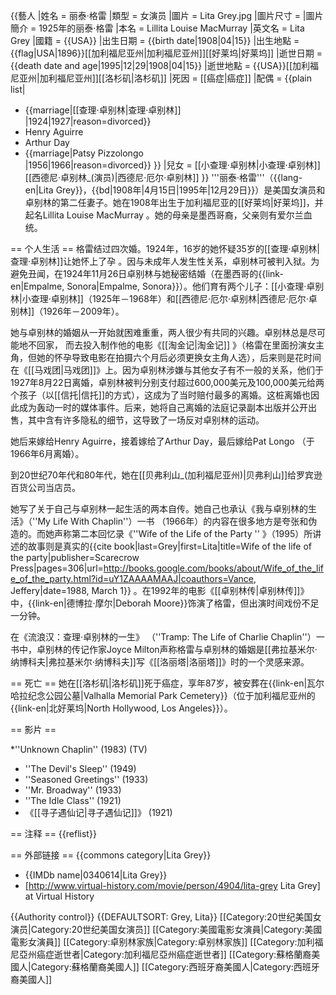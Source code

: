 {{藝人
|姓名 = 丽泰·格雷
|類型 = 女演员
|圖片 = Lita Grey.jpg
|圖片尺寸 = 
|圖片簡介 = 1925年的丽泰·格雷
|本名 = Lillita Louise MacMurray
|英文名 = Lita Grey
|國籍 = {{USA}}
|出生日期 = {{birth date|1908|04|15}}
|出生地點 = {{flag|USA|1896}}[[加利福尼亚州|加利福尼亚州]][[好莱坞|好莱坞]]
|逝世日期 = {{death date and age|1995|12|29|1908|04|15}}
|逝世地點 = {{USA}}[[加利福尼亚州|加利福尼亚州]][[洛杉矶|洛杉矶]]
|死因 = [[癌症|癌症]]
|配偶 = {{plain list|
* {{marriage|[[查理·卓别林|查理·卓别林]] <br>|1924|1927|reason=divorced}}
* Henry Aguirre
* Arthur Day
* {{marriage|Patsy Pizzolongo <br>|1956|1966|reason=divorced}}
}}
|兒女 = [[小查理·卓别林|小查理·卓别林]]<br>[[西德尼·卓别林_(演员)|西德尼·厄尔·卓别林]]
}}
'''丽泰·格雷'''（{{lang-en|Lita Grey}}，{{bd|1908年|4月15日|1995年|12月29日}}）是美国女演员和卓别林的第二任妻子。她在1908年出生于加利福尼亚的[[好莱坞|好莱坞]]，并起名Lillita Louise MacMurray 。她的母亲是墨西哥裔，父亲则有爱尔兰血统。

== 个人生活 ==
格雷结过四次婚。1924年，16岁的她怀疑35岁的[[查理·卓别林|查理·卓别林]]让她怀上了孕 。因与未成年人发生性关系，卓别林可被判入狱。为避免丑闻，在1924年11月26日卓别林与她秘密结婚（在墨西哥的{{link-en|Empalme, Sonora|Empalme, Sonora}}）。他们育有两个儿子：[[小查理·卓别林|小查理·卓别林]]（1925年－1968年）和[[西德尼·厄尔·卓别林|西德尼·厄尔·卓别林]]（1926年－2009年）。

她与卓别林的婚姻从一开始就困难重重，两人很少有共同的兴趣。卓别林总是尽可能地不回家， 而去投入制作他的电影《[[淘金记|淘金记]] 》（格雷在里面扮演女主角，但她的怀孕导致电影在拍摄六个月后必须更换女主角人选），后来则是花时间在《[[马戏团|马戏团]]》上。因为卓别林涉嫌与其他女子有不一般的关系，他们于1927年8月22日离婚，卓别林被判分别支付超过600,000美元及100,000美元给两个孩子（以[[信托|信托]]的方式），这成为了当时赔付最多的离婚。这桩离婚也因此成为轰动一时的媒体事件。后来，她将自己离婚的法庭记录副本出版并公开出售，其中含有许多隐私的细节，这导致了一场反对卓别林的运动。

她后来嫁给Henry Aguirre，接着嫁给了Arthur Day，最后嫁给Pat Longo （于1966年6月离婚）。

到20世纪70年代和80年代，她在[[贝弗利山_(加利福尼亚州)|贝弗利山]]给罗宾逊百货公司<!-- Robinson's Department Store -->当店员。

她写了关于自己与卓别林一起生活的两本自传。她自己也承认《我与卓别林的生活》（''My Life With Chaplin''）一书 （1966年）的内容在很多地方是夸张和伪造的。而她声称第二本回忆录《''Wife of the Life of the Party '' 》（1995）所讲述的故事则是真实的<ref>{{cite book|last=Grey|first=Lita|title=Wife of the life of the party|publisher=Scarecrow Press|pages=306|url=http://books.google.com/books/about/Wife_of_the_life_of_the_party.html?id=uY1ZAAAAMAAJ|coauthors=Vance, Jeffery|date=1988, March 1}}</ref> 。在1992年的电影《[[卓别林传|卓别林传]]》中，{{link-en|德博拉·摩尔|Deborah Moore}}饰演了格雷，但出演时间戏份不足一分钟。

在《流浪汉：查理·卓别林的一生》 （''Tramp: The Life of Charlie Chaplin''）一书中，卓别林的传记作家Joyce Milton声称格雷与卓别林的婚姻是[[弗拉基米尔·纳博科夫|弗拉基米尔·纳博科夫]]写《[[洛丽塔|洛丽塔]]》时的一个灵感来源。

== 死亡 ==
她在[[洛杉矶|洛杉矶]]死于癌症，享年87岁，被安葬在{{link-en|瓦尔哈拉纪念公园公墓|Valhalla Memorial Park Cemetery}}（位于加利福尼亚州的{{link-en|北好莱坞|North Hollywood, Los Angeles}}）。

== 影片 ==
<!-- 请补充相应中文维基链接 -->
*''Unknown Chaplin'' (1983) (TV)
* ''The Devil's Sleep'' (1949)
* ''Seasoned Greetings'' (1933)
* ''Mr. Broadway'' (1933)
* ''The Idle Class'' (1921)
* 《[[寻子遇仙记|寻子遇仙记]]》 (1921)

== 注释 ==
{{reflist}}

== 外部链接 ==
{{commons category|Lita Grey}}
* {{IMDb name|0340614|Lita Grey}}
* [http://www.virtual-history.com/movie/person/4904/lita-grey Lita Grey] at Virtual History

{{Authority control}}
{{DEFAULTSORT: Grey, Lita}}
[[Category:20世纪美国女演员|Category:20世纪美国女演员]]
[[Category:美國電影女演員|Category:美國電影女演員]]
[[Category:卓别林家族|Category:卓别林家族]]
[[Category:加利福尼亞州癌症逝世者|Category:加利福尼亞州癌症逝世者]]
[[Category:蘇格蘭裔美國人|Category:蘇格蘭裔美國人]]
[[Category:西班牙裔美國人|Category:西班牙裔美國人]]